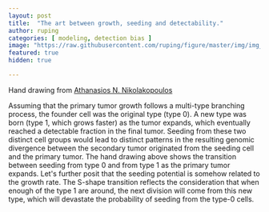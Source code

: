 ```yaml
---
layout: post
title:  "The art between growth, seeding and detectability."
author: ruping
categories: [ modeling, detection bias ]
image: "https://raw.githubusercontent.com/ruping/figure/master/img/img_0107.jpg"
featured: true
hidden: true

---
```

Hand drawing from [Athanasios N. Nikolakopoulos](https://www.nikolako.net/)

Assuming that the primary tumor growth follows a multi-type branching process, the founder cell was the original type (type 0). A new type was born (type 1, which grows faster) as the tumor expands, which eventually reached a detectable fraction in the final tumor. Seeding from these two distinct cell groups would lead to distinct patterns in the resulting genomic divergence between the secondary tumor originated from the seeding cell and the primary tumor. The hand drawing above shows the transition between seeding from type 0 and from type 1 as the primary tumor expands. Let's further posit that the seeding potential is somehow related to the growth rate. The S-shape transition reflects the consideration that when enough of the type 1 are around, the next division will come from this new type, which will devastate the probability of seeding from the type-0 cells.
 


<!--
#### So how do we do spoilers?

```html
<span class="spoiler">My hidden paragraph here.</span>
```
-->